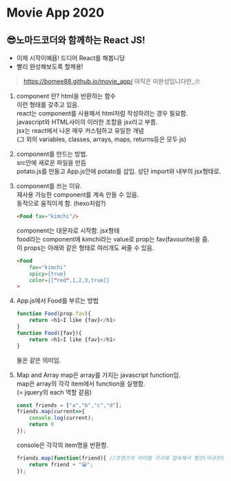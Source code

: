 # Movie App 2020

## 😎노마드코더와 함께하는 React JS!
* 이제 시작이예욥! 드디어 React를 해봅니당
* 빨리 완성해보도록 할께용!

> https://bomee88.github.io/movie_app/  아직은 미완성입니다만,,🙄

1.   component 란?
    html을 반환하는 함수  
  <App /> 이런 형태를 갖추고 있음.  
  react는 component를 사용해서 html처럼 작성하려는 경우 필요함.  
  javascript와 HTML사이의 이러한 조합을 jsx라고 부름.  
  jsx는 react에서 나온 매우 커스텀하고 유일한 개념  
  (그 외의 variables, classes, arrays, maps, returns등은 모두 js)

2. component를 만드는 방법.  
    src안에 새로운 파일을 만듬  
    potato.js를 만들고 App.js안에 potato를 삽입. 상단 import와 내부의 jsx형태로.   

3. component를 쓰는 이유.  
    재사용 가능한 component를 계속 만들 수 있음.  
    동적으로 움직이게 함. (hexo처럼?)  
    ```html
    <Food fav="kimchi"/>
    ```
    component는 대문자로 시작함. jsx형태  
    food라는 component에 kimchi라는 value로 prop는 fav(favourite)을 줌.  
    이 props는 아래와 같은 형태로 여러개도 써줄 수 있음.  
    ```html
    <Food
        fav="kimchi"
        spicy={true}
        color={["red",1,2,3,true]}
    >
    ```

4. App.js에서 Food를 부르는 방법
    ```javascript
    function Food(prop.fav){
        return <h1>I like {fav}</h1>
    }
    function Food({fav}){
        return <h1>I like {fav}</h1>
    }
    ```
    둘은 같은 의미임.
    
5. Map and Array
    map은 array를 가지는 javascript function임.  
    map은 array의 각각 item에서 function을 실행함.  
    (= jquery의 each 역할 같음)  
    ```javascript
    const friends = ["a","b","c","d"];
    friends.map(current=>{
        console.log(current);
        return 0
    });
    ```
    console은 각각의 item명을 반환함.
    ```javascript
    friends.map(function(friend){ //프랜즈의 아이템 각각에 접속해서 펑션(아규먼트)을 실행해라. 
        return friend + "😀";
    });
    ```
